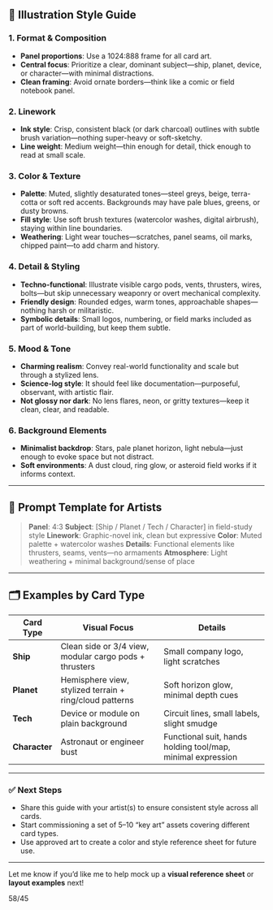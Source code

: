 ## 🎨 Illustration Style Guide

### 1. **Format & Composition**

-   **Panel proportions**: Use a 1024:888 frame for all card art.
-   **Central focus**: Prioritize a clear, dominant subject—ship, planet, device, or character—with minimal distractions.
-   **Clean framing**: Avoid ornate borders—think like a comic or field notebook panel.

### 2. **Linework**

-   **Ink style**: Crisp, consistent black (or dark charcoal) outlines with subtle brush variation—nothing super-heavy or soft-sketchy.
-   **Line weight**: Medium weight—thin enough for detail, thick enough to read at small scale.

### 3. **Color & Texture**

-   **Palette**: Muted, slightly desaturated tones—steel greys, beige, terra-cotta or soft red accents. Backgrounds may have pale blues, greens, or dusty browns.
-   **Fill style**: Use soft brush textures (watercolor washes, digital airbrush), staying within line boundaries.
-   **Weathering**: Light wear touches—scratches, panel seams, oil marks, chipped paint—to add charm and history.

### 4. **Detail & Styling**

-   **Techno-functional**: Illustrate visible cargo pods, vents, thrusters, wires, bolts—but skip unnecessary weaponry or overt mechanical complexity.
-   **Friendly design**: Rounded edges, warm tones, approachable shapes—nothing harsh or militaristic.
-   **Symbolic details**: Small logos, numbering, or field marks included as part of world-building, but keep them subtle.

### 5. **Mood & Tone**

-   **Charming realism**: Convey real-world functionality and scale but through a stylized lens.
-   **Science-log style**: It should feel like documentation—purposeful, observant, with artistic flair.
-   **Not glossy nor dark**: No lens flares, neon, or gritty textures—keep it clean, clear, and readable.

### 6. **Background Elements**

-   **Minimalist backdrop**: Stars, pale planet horizon, light nebula—just enough to evoke space but not distract.
-   **Soft environments**: A dust cloud, ring glow, or asteroid field works if it informs context.

---

## 🔁 Prompt Template for Artists

> **Panel**: 4:3
> **Subject**: \[Ship / Planet / Tech / Character] in field-study style
> **Linework**: Graphic-novel ink, clean but expressive
> **Color**: Muted palette + watercolor washes
> **Details**: Functional elements like thrusters, seams, vents—no armaments
> **Atmosphere**: Light weathering + minimal background/sense of place

---

## 🗂️ Examples by Card Type

| Card Type     | Visual Focus                                            | Details                                                     |
| ------------- | ------------------------------------------------------- | ----------------------------------------------------------- |
| **Ship**      | Clean side or 3/4 view, modular cargo pods + thrusters  | Small company logo, light scratches                         |
| **Planet**    | Hemisphere view, stylized terrain + ring/cloud patterns | Soft horizon glow, minimal depth cues                       |
| **Tech**      | Device or module on plain background                    | Circuit lines, small labels, slight smudge                  |
| **Character** | Astronaut or engineer bust                              | Functional suit, hands holding tool/map, minimal expression |

---

### ✅ Next Steps

-   Share this guide with your artist(s) to ensure consistent style across all cards.
-   Start commissioning a set of 5–10 “key art” assets covering different card types.
-   Use approved art to create a color and style reference sheet for future use.

---

Let me know if you’d like me to help mock up a **visual reference sheet** or **layout examples** next!

58/45
